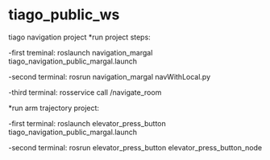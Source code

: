 # tiago_public_ws
tiago navigation project
*run project steps:

-first treminal: roslaunch navigation_margal tiago_navigation_public_margal.launch

-second terminal: rosrun navigation_margal navWithLocal.py

-third terminal: rosservice call /navigate_room

*run arm trajectory project:

-first terminal: roslaunch elevator_press_button tiago_navigation_public_margal.launch

-second terminal: rosrun elevator_press_button elevator_press_button_node
